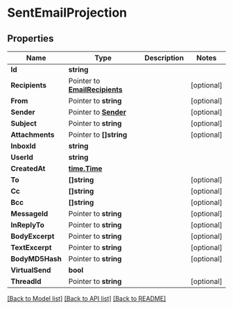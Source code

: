 # SentEmailProjection

## Properties

Name | Type | Description | Notes
------------ | ------------- | ------------- | -------------
**Id** | **string** |  | 
**Recipients** | Pointer to [**EmailRecipients**](EmailRecipients) |  | [optional] 
**From** | Pointer to **string** |  | [optional] 
**Sender** | Pointer to [**Sender**](Sender) |  | [optional] 
**Subject** | Pointer to **string** |  | [optional] 
**Attachments** | Pointer to **[]string** |  | [optional] 
**InboxId** | **string** |  | 
**UserId** | **string** |  | 
**CreatedAt** | [**time.Time**](time.Time) |  | 
**To** | **[]string** |  | [optional] 
**Cc** | **[]string** |  | [optional] 
**Bcc** | **[]string** |  | [optional] 
**MessageId** | Pointer to **string** |  | [optional] 
**InReplyTo** | Pointer to **string** |  | [optional] 
**BodyExcerpt** | Pointer to **string** |  | [optional] 
**TextExcerpt** | Pointer to **string** |  | [optional] 
**BodyMD5Hash** | Pointer to **string** |  | [optional] 
**VirtualSend** | **bool** |  | 
**ThreadId** | Pointer to **string** |  | [optional] 

[[Back to Model list]](../README#documentation-for-models) [[Back to API list]](../README#documentation-for-api-endpoints) [[Back to README]](../README)


